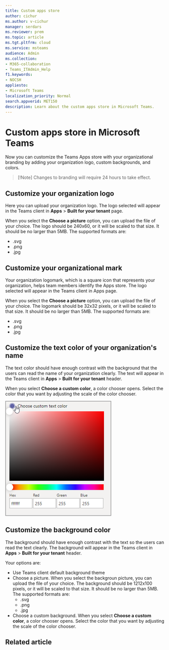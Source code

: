 ```yaml
---
title: Custom apps store
author: cichur
ms.author: v-cichur
manager: serdars
ms.reviewer: prem
ms.topic: article
ms.tgt.pltfrm: cloud
ms.service: msteams
audience: Admin
ms.collection: 
- M365-collaboration
- Teams_ITAdmin_Help
f1.keywords:
- NOCSH
appliesto: 
- Microsoft Teams
localization_priority: Normal
search.appverid: MET150
description: Learn about the custom apps store in Microsoft Teams. 
---
```


# Custom apps store in Microsoft Teams

Now you can customize the Teams Apps store with your organizational branding by adding your organization logo, custom backgrounds, and colors.

 > [!Note] Changes to branding will require 24 hours to take effect.

## Customize your organization logo

<!-- Bookmark used by Context Sensitive Help (CSH). Do not delete. -->
<a name="orglogo"> </a>
<!-- Do not remove the bookmark link above. -->

Here you can upload your organization logo. The logo selected will appear in the Teams client in **Apps** > **Built for your tenant** page.

When you select the **Choose a picture** option, you can upload the file of your choice. The logo should be 240x60, or it will be scaled to that size. It should be no larger than 5MB. The supported formats are:

- .svg
- .png
- .jpg

## Customize your organizational mark

<!-- Bookmark used by Context Sensitive Help (CSH). Do not delete. -->
<a name="orglogomark"> </a>
<!-- Do not remove the bookmark link above. -->

Your organization logomark, which is a square icon that represents your organization, helps team members identify the Apps store. The logo selected will appear in the Teams client in Apps page.

When you select the **Choose a picture** option, you can upload the file of your choice. The logomark should be 32x32 pixels, or it will be scaled to that size. It should be no larger than 5MB. The supported formats are:

- .svg
- .png
- .jpg

## Customize the text color of your organization's name

<!-- Bookmark used by Context Sensitive Help (CSH). Do not delete. -->
<a name="textcolor"> </a>
<!-- Do not remove the bookmark link above. -->

The text color should have enough contrast with the background that the users can read the name of your organization clearly. The text will appear in the Teams client in **Apps** > **Built for your tenant** header.

When you select **Choose a custom color**, a color chooser opens. Select the color that you want by adjusting the scale of the color chooser.

 ![Image of a color chooser](media/choose-a-custom-color.png)

## Customize the background color

<!-- Bookmark used by Context Sensitive Help (CSH). Do not delete. -->
<a name="custombackground"> </a>
<!-- Do not remove the bookmark link above. -->

The background should have enough contrast with the text so the users can read the text clearly. The background will appear in the Teams client in **Apps** > **Built for your tenant** header.

Your options are:

- Use Teams client default background theme
- Choose a picture. When you select the backgroun picture, you can upload the file of your choice. The background should be 1212x100 pixels, or it will be scaled to that size. It should be no larger than 5MB. The supported formats are:
  - .svg
  - .png
  - .jpg
- Choose a custom background. When you select **Choose a custom color**, a color chooser opens. Select the color that you want by adjusting the scale of the color chooser.

## Related article

